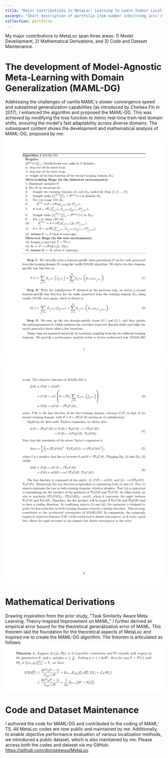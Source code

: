 ```yaml
---
title: "Major Contributions in MetaLoc: Learning to Learn Indoor Localization"
excerpt: "Short description of portfolio item number 1<br/><img src='/images/overview.pdf'>"
collection: portfolio
---
```


My major contributions to MetaLoc span three areas: 1) Model Development, 2) Mathematical Derivations, and 3) Code and Dataset Maintenance.

The development of Model-Agnostic Meta-Learning with Domain Generalization (MAML-DG)
===
Addressing the challenges of vanilla MAML's slower convergence speed and suboptimal generalization capabilities (as introduced by Chelsea Fin in 2017), I enhanced the algorithm and proposed the MAML-DG. This was achieved by modifying the loss function to mimic real-time train-test domain shifts, ensuring the model's fast adaptability across diverse domains. The subsequent content shows the development and mathematical analysis of MAML-DG, proposed by me:
![avatar](/images/MAMLDG_1.png)
![avatar](/images/MAMLDG_2.png)

Mathematical Derivations
===
Drawing inspiration from the prior study, "Task Similarity Aware Meta Learning: Theory-Inspired Improvement on MAML," I further derived an empirical error bound for the theoretical generalization error of MAML. This theorem laid the foundation for the theoretical aspects of MetaLoc and inspired me to create the MAML-DG algorithm. The theorem is articulated as follows:
![avatar](/images/Theorem_1.png)

Code and Dataset Maintenance
===
I authored the code for MAML-DG and contributed to the coding of MAML-TS. All MetaLoc codes are now public and maintained by me. Additionally, to enable objective performance evaluation of various localization methods, we introduced a public dataset, which is also maintained by me. Please access both the codes and dataset via my GitHub: https://github.com/dongzewuu/MetaLoc
